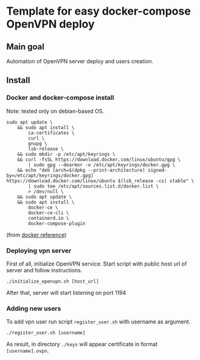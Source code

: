# Template for easy docker-compose OpenVPN deploy

## Main goal

Automation of OpenVPN server deploy and users creation.

## Install

### Docker and docker-compose install

Note: tested only on debian-based OS.

```shell
sudo apt update \
    && sudo apt install \
        ca-certificates \
        curl \
        gnupg \
        lsb-release \
    && sudo mkdir -p /etc/apt/keyrings \
    && curl -fsSL https://download.docker.com/linux/ubuntu/gpg \
        | sudo gpg --dearmor -o /etc/apt/keyrings/docker.gpg \
    && echo "deb [arch=$(dpkg --print-architecture) signed-by=/etc/apt/keyrings/docker.gpg] https://download.docker.com/linux/ubuntu $(lsb_release -cs) stable" \
        | sudo tee /etc/apt/sources.list.d/docker.list \
        > /dev/null \
    && sudo apt update \
    && sudo apt install \
        docker-ce \
        docker-ce-cli \
        containerd.io \
        docker-compose-plugin
```

(from [docker reference](https://docs.docker.com/engine/install/ubuntu/))

### Deploying vpn server

First of all, initialize OpenVPN service. 
Start script with public host url of server and follow instructions.

```shell
./initialize_openvpn.sh [host_url]
```

After that, server will start listening on port 1194

### Adding new users

To add vpn user run script `register_user.sh` with username as argument.

```shell
./register_user.sh [username]
```

As result, in directory `./keys` will appear certificate in format `[username].ovpn`.

